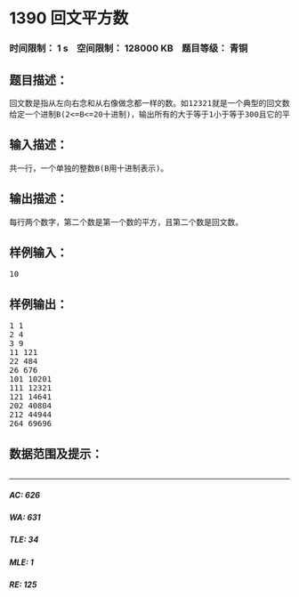 # 1390 回文平方数   
### 时间限制： 1 s&nbsp;&nbsp;&nbsp;&nbsp;空间限制： 128000 KB&nbsp;&nbsp;&nbsp;&nbsp;题目等级： 青铜  
## 题目描述：  

<pre>
回文数是指从左向右念和从右像做念都一样的数。如12321就是一个典型的回文数。
给定一个进制B(2<=B<=20十进制)，输出所有的大于等于1小于等于300且它的平方用B进制表示时是回文数的数。用’A’,’B’……表示10，11等等。
</pre>
  
  
## 输入描述：  

<pre>
共一行，一个单独的整数B(B用十进制表示)。
</pre>
  
  
## 输出描述：  

<pre>
每行两个数字，第二个数是第一个数的平方，且第二个数是回文数。
</pre>
  
  
## 样例输入：  

<pre>
10
</pre>
  
  
## 样例输出：  

<pre>
1 1
2 4
3 9
11 121
22 484
26 676
101 10201
111 12321
121 14641
202 40804
212 44944
264 69696
</pre>
  
  
## 数据范围及提示：  

<pre>
</pre>
  
  
***  

##### AC: 626  
##### WA: 631  
##### TLE: 34  
##### MLE: 1  
##### RE: 125  

